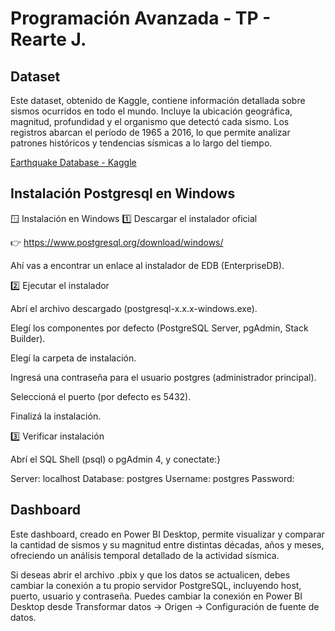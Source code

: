 # Programación Avanzada -  TP - Rearte J.

## Dataset
Este dataset, obtenido de Kaggle, contiene información detallada sobre sismos ocurridos en todo el mundo. Incluye la ubicación geográfica, magnitud, profundidad y el organismo que detectó cada sismo. Los registros abarcan el período de 1965 a 2016, lo que permite analizar patrones históricos y tendencias sísmicas a lo largo del tiempo.

[Earthquake Database - Kaggle](https://www.kaggle.com/datasets/usgs/earthquake-database)

## Instalación Postgresql en Windows

🪟 Instalación en Windows
1️⃣ Descargar el instalador oficial

👉 https://www.postgresql.org/download/windows/

Ahí vas a encontrar un enlace al instalador de EDB (EnterpriseDB).

2️⃣ Ejecutar el instalador

Abrí el archivo descargado (postgresql-x.x.x-windows.exe).

Elegí los componentes por defecto (PostgreSQL Server, pgAdmin, Stack Builder).

Elegí la carpeta de instalación.

Ingresá una contraseña para el usuario postgres (administrador principal).

Seleccioná el puerto (por defecto es 5432).

Finalizá la instalación.

3️⃣ Verificar instalación

Abrí el SQL Shell (psql) o pgAdmin 4, y conectate:}

Server: localhost
Database: postgres
Username: postgres
Password: <la que definiste>

## Dashboard
Este dashboard, creado en Power BI Desktop, permite visualizar y comparar la cantidad de sismos y su magnitud entre distintas décadas, años y meses, ofreciendo un análisis temporal detallado de la actividad sísmica.

Si deseas abrir el archivo .pbix y que los datos se actualicen, debes cambiar la conexión a tu propio servidor PostgreSQL, incluyendo host, puerto, usuario y contraseña.
Puedes cambiar la conexión en Power BI Desktop desde Transformar datos → Origen → Configuración de fuente de datos.
